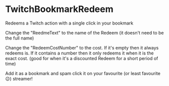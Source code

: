# TwitchBookmarkRedeem
Redeems a Twitch action with a single click in your bookmark


Change the "ReedmeText" to the name of the Redeem (it doesn't need to be the full name)

Change the "RedeemCostNumber" to the cost. If it's empty then it always redeems is. If it contains a number then it only redeems it when it is the exact cost. (good for when it's a discounted Redeem for a short period of time)

Add it as a bookmark and spam click it on your favourite (or least favourite 😉) streamer!
